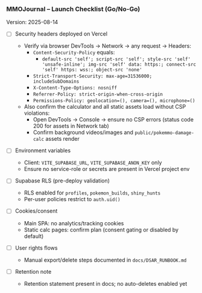 ### MMOJournal – Launch Checklist (Go/No-Go)

Version: 2025-08-14

- [ ] Security headers deployed on Vercel
  - Verify via browser DevTools → Network → any request → Headers:
    - `Content-Security-Policy` equals:
      - `default-src 'self'; script-src 'self'; style-src 'self' 'unsafe-inline'; img-src 'self' data: https:; connect-src 'self' https: wss:; object-src 'none'`
    - `Strict-Transport-Security: max-age=31536000; includeSubDomains`
    - `X-Content-Type-Options: nosniff`
    - `Referrer-Policy: strict-origin-when-cross-origin`
    - `Permissions-Policy: geolocation=(), camera=(), microphone=()`
  - Also confirm the calculator and all static assets load without CSP violations:
    - Open DevTools → Console → ensure no CSP errors (status code 200 for assets in Network tab)
    - Confirm background videos/images and `public/pokemmo-damage-calc` assets render

- [ ] Environment variables
  - Client: `VITE_SUPABASE_URL`, `VITE_SUPABASE_ANON_KEY` only
  - Ensure no service-role or secrets are present in Vercel project env

- [ ] Supabase RLS (pre-deploy validation)
  - RLS enabled for `profiles`, `pokemon_builds`, `shiny_hunts`
  - Per-user policies restrict to `auth.uid()`

- [ ] Cookies/consent
  - Main SPA: no analytics/tracking cookies
  - Static calc pages: confirm plan (consent gating or disabled by default)

- [ ] User rights flows
  - Manual export/delete steps documented in `docs/DSAR_RUNBOOK.md`

- [ ] Retention note
  - Retention statement present in docs; no auto-deletes enabled yet


